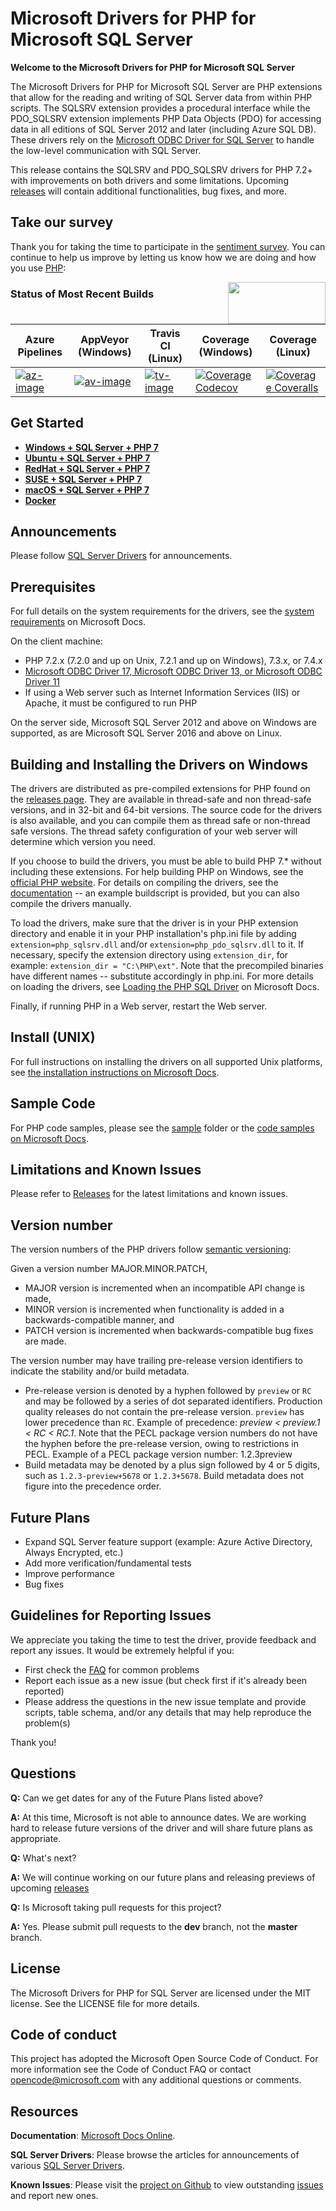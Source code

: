 # Microsoft Drivers for PHP for Microsoft SQL Server

**Welcome to the Microsoft Drivers for PHP for Microsoft SQL Server**

The Microsoft Drivers for PHP for Microsoft SQL Server are PHP extensions that allow for the reading and writing of SQL Server data from within PHP scripts. The SQLSRV extension provides a procedural interface while the PDO_SQLSRV extension implements PHP Data Objects (PDO) for accessing data in all editions of SQL Server 2012 and later (including Azure SQL DB). These drivers rely on the [Microsoft ODBC Driver for SQL Server][odbcdoc] to handle the low-level communication with SQL Server.

This release contains the SQLSRV and PDO_SQLSRV drivers for PHP 7.2+ with improvements on both drivers and some limitations. Upcoming [releases][releases] will contain additional functionalities, bug fixes, and more.

## Take our survey

Thank you for taking the time to participate in the [sentiment survey](https://github.com/microsoft/msphpsql/wiki/Survey-Results). You can continue to help us improve by letting us know how we are doing and how you use [PHP][phpweb]:

<a href="https://aka.ms/mssqlphpsurvey"><img style="float: right;"  height="67" width="156" src="https://sqlchoice.blob.core.windows.net/sqlchoice/static/images/survey.png"></a>

### Status of Most Recent Builds
Azure Pipelines       | AppVeyor (Windows)       | Travis CI (Linux)        | Coverage (Windows)                    | Coverage (Linux)                          |
|---------------------|--------------------------|--------------------------|---------------------------------------|-------------------------------------------|
| [![az-image][]][az-site] | [![av-image][]][av-site] | [![tv-image][]][tv-site] | [![Coverage Codecov][]][codecov-site] | [![Coverage Coveralls][]][coveralls-site] |

[av-image]: https://ci.appveyor.com/api/projects/status/vo4rfei6lxlamrnc?svg=true
[av-site]: https://ci.appveyor.com/project/msphpsql/msphpsql/branch/dev
[tv-image]:  https://travis-ci.org/microsoft/msphpsql.svg?branch=dev
[tv-site]: https://travis-ci.org/microsoft/msphpsql/
[az-site]: https://dev.azure.com/sqlclientdrivers-ci/msphpsql/_build/latest?definitionId=6&branchName=dev
[az-image]: https://dev.azure.com/sqlclientdrivers-ci/msphpsql/_apis/build/status/Microsoft.msphpsql?branchName=dev
[Coverage Coveralls]: https://coveralls.io/repos/github/microsoft/msphpsql/badge.svg?branch=dev
[coveralls-site]: https://coveralls.io/github/microsoft/msphpsql?branch=dev
[Coverage Codecov]: https://codecov.io/gh/microsoft/msphpsql/branch/master/graph/badge.svg
[codecov-site]: https://codecov.io/gh/microsoft/msphpsql

## Get Started

* [**Windows + SQL Server + PHP 7**](https://www.microsoft.com/sql-server/developer-get-started/php/windows)
* [**Ubuntu + SQL Server + PHP 7**](https://www.microsoft.com/sql-server/developer-get-started/php/ubuntu)
* [**RedHat + SQL Server + PHP 7**](https://www.microsoft.com/sql-server/developer-get-started/php/rhel)
* [**SUSE + SQL Server + PHP 7**](https://www.microsoft.com/sql-server/developer-get-started/php/sles)
* [**macOS + SQL Server + PHP 7**](https://www.microsoft.com/sql-server/developer-get-started/php/mac/)
* [**Docker**](https://hub.docker.com/r/lbosqmsft/mssql-php-msphpsql/)


## Announcements

 Please follow [SQL Server Drivers][sqldrivers] for announcements.

## Prerequisites

For full details on the system requirements for the drivers, see the [system requirements](https://docs.microsoft.com/sql/connect/php/system-requirements-for-the-php-sql-driver) on Microsoft Docs.

On the client machine:
- PHP 7.2.x (7.2.0 and up on Unix, 7.2.1 and up on Windows), 7.3.x, or 7.4.x
- [Microsoft ODBC Driver 17, Microsoft ODBC Driver 13, or Microsoft ODBC Driver 11][odbcdoc]
- If using a Web server such as Internet Information Services (IIS) or Apache, it must be configured to run PHP

On the server side, Microsoft SQL Server 2012 and above on Windows are supported, as are Microsoft SQL Server 2016 and above on Linux.

## Building and Installing the Drivers on Windows

The drivers are distributed as pre-compiled extensions for PHP found on the [releases page][releases]. They are available in thread-safe and non thread-safe versions, and in 32-bit and 64-bit versions. The source code for the drivers is also available, and you can compile them as thread safe or non-thread safe versions. The thread safety configuration of your web server will determine which version you need. 
 
If you choose to build the drivers, you must be able to build PHP 7.* without including these extensions. For help building PHP on Windows, see the [official PHP website][phpbuild]. For details on compiling the drivers, see the [documentation](https://github.com/Microsoft/msphpsql/tree/dev/buildscripts#windows) -- an example buildscript is provided, but you can also compile the drivers manually.

To load the drivers, make sure that the driver is in your PHP extension directory and enable it in your PHP installation's php.ini file by adding `extension=php_sqlsrv.dll` and/or `extension=php_pdo_sqlsrv.dll` to it.  If necessary, specify the extension directory using `extension_dir`, for example: `extension_dir = "C:\PHP\ext"`. Note that the precompiled binaries have different names -- substitute accordingly in php.ini. For more details on loading the drivers, see [Loading the PHP SQL Driver](https://docs.microsoft.com/sql/connect/php/loading-the-php-sql-driver) on Microsoft Docs.

Finally, if running PHP in a Web server, restart the Web server.

## Install (UNIX)

For full instructions on installing the drivers on all supported Unix platforms, see [the installation instructions on Microsoft Docs][unixinstructions].

## Sample Code
For PHP code samples, please see the [sample](https://github.com/Microsoft/msphpsql/tree/master/sample) folder or the [code samples on Microsoft Docs](https://docs.microsoft.com/sql/connect/php/code-samples-for-php-sql-driver).

## Limitations and Known Issues
Please refer to [Releases][releases] for the latest limitations and known issues.

## Version number
The version numbers of the PHP drivers follow [semantic versioning](https://semver.org/):

Given a version number MAJOR.MINOR.PATCH, 

 - MAJOR version is incremented when an incompatible API change is made, 
 - MINOR version is incremented when functionality is added in a backwards-compatible manner, and
 - PATCH version is incremented when backwards-compatible bug fixes are made.
 
The version number may have trailing pre-release version identifiers to indicate the stability and/or build metadata.

- Pre-release version is denoted by a hyphen followed by `preview` or `RC` and may be followed by a series of dot separated identifiers. Production quality releases do not contain the pre-release version. `preview` has lower precedence than `RC`. Example of precedence: *preview < preview.1 < RC < RC.1*. Note that the PECL package version numbers do not have the hyphen before the pre-release version, owing to restrictions in PECL. Example of a PECL package version number: 1.2.3preview
- Build metadata may be denoted by a plus sign followed by 4 or 5 digits, such as  `1.2.3-preview+5678` or `1.2.3+5678`. Build metadata does not figure into the precedence order.

## Future Plans
- Expand SQL Server feature support (example: Azure Active Directory, Always Encrypted, etc.)
- Add more verification/fundamental tests
- Improve performance
- Bug fixes

## Guidelines for Reporting Issues
We appreciate you taking the time to test the driver, provide feedback and report any issues.  It would be extremely helpful if you:

- First check the [FAQ](https://github.com/Microsoft/msphpsql/wiki/FAQ) for common problems
- Report each issue as a new issue (but check first if it's already been reported)
- Please address the questions in the new issue template and provide scripts, table schema, and/or any details that may help reproduce the problem(s)

Thank you!

## Questions
**Q:** Can we get dates for any of the Future Plans listed above?

**A:** At this time, Microsoft is not able to announce dates. We are working hard to release future versions of the driver and will share future plans as appropriate. 

**Q:** What's next?

**A:** We will continue working on our future plans and releasing previews of upcoming [releases][releases]

**Q:** Is Microsoft taking pull requests for this project?

**A:** Yes. Please submit pull requests to the **dev** branch, not the **master** branch.

## License

The Microsoft Drivers for PHP for SQL Server are licensed under the MIT license. See the LICENSE file for more details.

## Code of conduct

This project has adopted the Microsoft Open Source Code of Conduct. For more information see the Code of Conduct FAQ or contact opencode@microsoft.com with any additional questions or comments.

## Resources

**Documentation**: [Microsoft Docs Online][phpdoc].

**SQL Server Drivers**: Please browse the articles for announcements of various [SQL Server Drivers][sqldrivers].

**Known Issues**: Please visit the [project on Github][project] to view outstanding [issues][issues] and report new ones.

[sqldrivers]: https://techcommunity.microsoft.com/t5/SQL-Server/bg-p/SQLServer/label-name/SQLServerDrivers

[project]: https://github.com/Microsoft/msphpsql

[issues]: https://github.com/Microsoft/msphpsql/issues

[releases]: https://github.com/microsoft/msphpsql/releases

[phpweb]: https://php.net

[phpbuild]: https://wiki.php.net/internals/windows/stepbystepbuild_sdk_2

[phpdoc]: https://docs.microsoft.com/sql/connect/php/microsoft-php-driver-for-sql-server?view=sql-server-2017

[odbcdoc]: https://docs.microsoft.com/sql/connect/odbc/microsoft-odbc-driver-for-sql-server?view=sql-server-2017

[unixinstructions]: https://docs.microsoft.com/sql/connect/php/installation-tutorial-linux-mac
